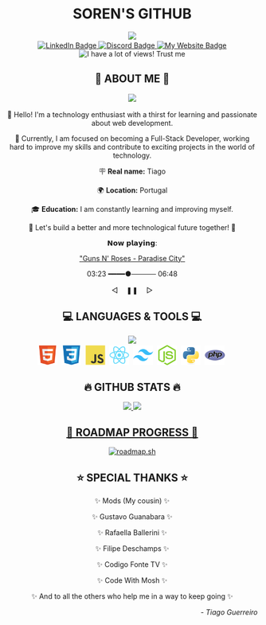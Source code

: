 <div id="header" align="center">
  <h1>SOREN'S GITHUB</h1>
  <img src="https://media.giphy.com/media/Nx0rz3jtxtEre/giphy.gif" width="250"/>
  <div id="badges">
    <a href="https://www.linkedin.com/in/tiago-guerreiro-854a04123/">
      <img src="https://img.shields.io/badge/LinkedIn-blue?style=for-the-badge&logo=linkedin&logoColor=white" alt="LinkedIn Badge"/>
    </a>
    <a href="https://discordapp.com/users/343429640569880577">
      <img src="https://img.shields.io/badge/Discord-blue?style=for-the-badge&logo=discord&logoColor=white" alt="Discord Badge"/>
    </a>
    <a href="#">
      <img src="https://img.shields.io/badge/My%20Website%20-20B2AA?style=for-the-badge&color=blue" alt="My Website Badge"/>
    </a>
  </div>
  <img src="https://komarev.com/ghpvc/?username=SorenKazam&style=flat-square&color=blue" alt="I have a lot of views! Trust me"/>
</div>
<div id="body" align="center">
  <section id="about-me">
    <h2> 🧔 ABOUT ME 🧔 </h2>
    <img src="https://media.giphy.com/media/9rhNJScGSlneHpLtnz/giphy.gif" width="250"/>
    <p>👋 Hello! I'm a technology enthusiast with a thirst for learning and passionate about web development.</p> 
    <p>📖 Currently, I am focused on becoming a Full-Stack Developer, working hard to improve my skills and contribute to exciting projects in the world of technology.</p>
    <p>🪧 <strong>Real name:</strong> Tiago</p>
    <p>🌍 <strong>Location:</strong> Portugal</p>
    <p>🎓 <strong>Education:</strong> I am constantly learning and improving myself.</p>
    <p>🚀 Let's build a better and more technological future together! 🚀</p>
    <div id="fav-music" align="center" border="1px">
      <p>𝗡𝗼𝘄 𝗽𝗹𝗮𝘆𝗶𝗻𝗴:</p>
      <p><a href="https://www.youtube.com/watch?v=Rbm6GXllBiw">"Guns N' Roses - Paradise City"</a></p> 
      <p>03:23 ━━━━●───── 06:48</p>
      <p>◁ㅤ ❚❚ ㅤ▷</p>
    </div>
  </section>
  <section id="languages-tools">
    <h2> 💻 LANGUAGES & TOOLS 💻 </h2>
    <img src="https://media.giphy.com/media/7NoNw4pMNTvgc/giphy.gif" width="250"/>
    <div id="languages-tools-list">
      <img src="https://github.com/devicons/devicon/blob/master/icons/html5/html5-original.svg" title="Html" alt="Html" width="40" height="40"/>&nbsp;
      <img src="https://github.com/devicons/devicon/blob/master/icons/css3/css3-original.svg" title="CSS" alt="CSS" width="40" height="40"/>&nbsp;
      <img src="https://github.com/devicons/devicon/blob/master/icons/javascript/javascript-original.svg" title="Javascript" alt="Javascript" width="40" height="40"/>&nbsp;
      <img src="https://github.com/devicons/devicon/blob/master/icons/react/react-original.svg" title="React" alt="React" width="40" height="40"/>&nbsp;
      <img src="https://github.com/devicons/devicon/blob/master/icons/tailwindcss/tailwindcss-plain.svg" title="TailwindCSS" alt="TailwindCSS" width="40" height="40"/>&nbsp;
      <img src="https://github.com/devicons/devicon/blob/master/icons/nodejs/nodejs-original.svg" title="NodeJS" alt="NodeJS" width="40" height="40"/>&nbsp;
      <img src="https://github.com/devicons/devicon/blob/master/icons/python/python-original.svg" title="PHP" alt="PHP" width="40" height="40"/>&nbsp;
      <img src="https://github.com/devicons/devicon/blob/master/icons/php/php-original.svg" title="PHP" alt="PHP" width="40" height="40"/>&nbsp;
    </div>
  </section>
  <section id="github-stats">
    <h2> 🔥 GITHUB STATS 🔥 </h2>
    <a href="https://github.com/SorenKazam">
    <img height="180em" src="https://github-readme-stats.vercel.app/api?username=sorenkazam&show_icons=true&theme=dark&include_all_commits=true&count_private=true"/>
    <img height="180em" src="https://github-readme-stats.vercel.app/api/top-langs/?username=sorenkazam&layout=compact&langs_count=7&theme=dark"/>
  </section>
  <section id="roadmap-progress">
    <h2> 🚀 ROADMAP PROGRESS 🚀 </h2>
    <a href="https://roadmap.sh"><img src="https://api.roadmap.sh/v1-badge/wide/651427562f8c6d847b14b19e?variant=dark" alt="roadmap.sh"/></a>
  </section>
  <section id="special-thanks">
    <h2> ⭐ SPECIAL THANKS ⭐ </h2>
    <p>✨ Mods (My cousin) ✨</p>
    <p>✨ Gustavo Guanabara ✨</p>
    <p>✨ Rafaella Ballerini ✨</p>
    <p>✨ Filipe Deschamps ✨</p>
    <p>✨ Codigo Fonte TV ✨</p>
    <p>✨ Code With Mosh ✨</p>
    <p>✨ And to all the others who help me in a way to keep going ✨</p>
  </section>
</div>
<div align="right">
  - <i>Tiago Guerreiro</i>
</div>

